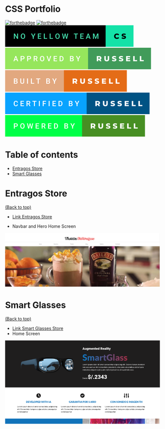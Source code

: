 # CSS Portfolio

[![forthebadge](https://forthebadge.com/images/badges/uses-css.svg)](https://forthebadge.com)
[![forthebadge](https://forthebadge.com/images/badges/works-on-my-machine.svg)](https://forthebadge.com)
![no-yellow-team](img/badges/no-yellow-team-cs.svg)
![no-yellow-team](img/badges/approved-by-russell.svg)
![no-yellow-team](img/badges/built-by-russell.svg)
![no-yellow-team](img/badges/certified-by-russell.svg)
![no-yellow-team](img/badges/powered-by-russell.svg)






# Table of contents

- [Entragos Store](#entragos-store)
    <!-- - Navbar and Hero Home Screen -->
    <!-- - Product Category and About Us Home Screen
    - Our Products Home Screen
    - Footer Home Screen
    - About Us Screen
    - Our Blog Screen
    - Galery Screen
    - Contact Screen -->
- [Smart Glasses](#smart-glasses)

# Entragos Store
[(Back to top)](#table-of-contents)
- [Link Entragos Store](https://entragos-store.netlify.app/)
<!-- #### Navbar and Hero Home Screen -->
- Navbar and Hero Home Screen
<p align="center">
  <img src='img/inicio_01.png' width='800px' />
</p>

<!-- - Product Category and About Us Home Screen
<p align="center">
  <img src='img/inicio_02.png' width='800px' />
</p>

- Our Products Home Screen
<p align="center">
  <img src='img/inicio_03.png' width='800px' />
</p>

- Footer Home Screen
<p align="center">
  <img src='img/inicio_04.png' width='800px' />
</p>

- About Us Screen
<p align="center">
  <img src='img/nosotros.png' width='800px' />
</p>

- Our Blog Screen
<p align="center">
  <img src='img/blog.png' width='800px' />
</p>

- Galery Screen
<p align="center">
  <img src='img/galeria.png' width='800px' />
</p>

- Contact Screen
<p align="center">
  <img src='img/contacto.png' width='500px' />
</p> -->

# Smart Glasses
[(Back to top)](#table-of-contents)
- [Link Smart Glasses Store](https://smart-glasses-store.netlify.app/)
- Home Screen
<p align="center">
  <img src='img/smart-glasses.png' width='800px' />
</p>